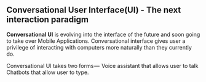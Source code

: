 ## Conversational User Interface(UI) - The next interaction paradigm
**Conversational UI** is evolving into the interface of the future and soon going to take over Mobile Applications. Conversational interface gives user a privilege of interacting with computers more naturally than they currently do.

Conversational UI takes two forms — 
  Voice assistant that allows user to talk 
  Chatbots that allow user to type.

